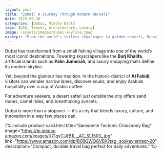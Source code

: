 ```yaml
---
layout: post
title: "Dubai: A Journey Through Modern Marvels"
date: 2025-09-20
categories: [Dubai, Middle East]
tags: [UAE, Travel, Architecture, Luxury]
image: /assets/images/dubai-skyline.jpeg
excerpt: "From the world’s tallest skyscraper to golden deserts, Dubai is a city where tradition meets futuristic innovation."
---
```


Dubai has transformed from a small fishing village into one of the world’s most iconic destinations. Towering skyscrapers like the **Burj Khalifa**, artificial islands such as **Palm Jumeirah**, and luxury shopping malls define its modern skyline.  

Yet, beyond the glamour lies tradition. In the historic district of **Al Fahidi**, visitors can wander narrow lanes, discover souks, and enjoy Arabian hospitality over a cup of Arabic coffee.  

For adventure seekers, a desert safari just outside the city offers sand dunes, camel rides, and breathtaking sunsets.  

Dubai is more than a stopover — it’s a city that blends luxury, culture, and innovation in a way few places can.  


{% include product-card.html 
   title="Samsonite Tectonic Crossbody Bag" 
   image="https://m.media-amazon.com/images/I/71qvCjJfB1L._AC_SL1500_.jpg" 
   link="https://www.amazon.com/dp/B0BGWQGVBK?tag=soukeynatraor-20" 
   description="Compact, durable travel bag perfect for daily adventures." %}
